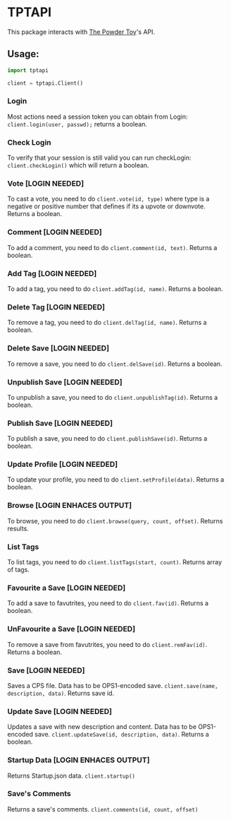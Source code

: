 # TPTAPI
This package interacts with [The Powder Toy](http://powdertoy.co.uk)'s API.

## Usage:

```python
import tptapi

client = tptapi.Client()
```

### Login
Most actions need a session token you can obtain from Login: `client.login(user, passwd);` returns a boolean.

### Check Login
To verify that your session is still valid you can run checkLogin:  `client.checkLogin()` which will return a boolean.

### Vote [LOGIN NEEDED]
To cast a vote, you need to do `client.vote(id, type)` where type is a negative or positive number that defines if its a upvote or downvote. Returns a boolean.

### Comment [LOGIN NEEDED]
To add a comment, you need to do `client.comment(id, text)`. Returns a boolean.

### Add Tag [LOGIN NEEDED]
To add a tag, you need to do `client.addTag(id, name)`. Returns a boolean.

### Delete Tag [LOGIN NEEDED]
To remove a tag, you need to do `client.delTag(id, name)`. Returns a boolean.

### Delete Save [LOGIN NEEDED]
To remove a save, you need to do `client.delSave(id)`. Returns a boolean.

### Unpublish Save [LOGIN NEEDED]
To unpublish a save, you need to do `client.unpublishTag(id)`. Returns a boolean.

### Publish Save [LOGIN NEEDED]
To publish a save, you need to do `client.publishSave(id)`. Returns a boolean.

### Update Profile [LOGIN NEEDED]
To update your profile, you need to do `client.setProfile(data)`. Returns a boolean.

### Browse [LOGIN ENHACES OUTPUT]
To browse, you need to do `client.browse(query, count, offset)`. Returns results.

### List Tags
To list tags, you need to do `client.listTags(start, count)`.
Returns array of tags.

### Favourite a Save [LOGIN NEEDED]
To add a save to favutrites, you need to do `client.fav(id)`. Returns a boolean.

### UnFavourite a Save [LOGIN NEEDED]
To remove a save from favutrites, you need to do `client.remFav(id)`. Returns a boolean.

### Save [LOGIN NEEDED]
Saves a CPS file. Data has to be OPS1-encoded save.
`client.save(name, description, data)`. Returns save id.

### Update Save [LOGIN NEEDED]
Updates a save with new description and content. Data has to be OPS1-encoded save.
`client.updateSave(id, description, data)`. Returns a boolean.

### Startup Data [LOGIN ENHACES OUTPUT]
Returns Startup.json data. `client.startup()`

### Save's Comments
Returns a save's comments. `client.comments(id, count, offset)`
